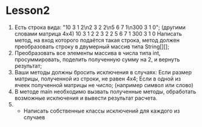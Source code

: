 # Lesson2
 1. Есть строка вида: "10 3 1 2\n2 3 2 2\n5 6 7 1\n300 3 1 0"; (другими словами матрица 4x4)
 10 3 1 2
 2 3 2 2
 5 6 7 1
 300 3 1 0
 Написать метод, на вход которого подаётся такая строка, метод должен преобразовать строку в двумерный массив типа String[][];
 2. Преобразовать все элементы массива в числа типа int, просуммировать, поделить полученную сумму на 2, и вернуть результат;
 3. Ваши методы должны бросить исключения в случаях:
    Если размер матрицы, полученной из строки, не равен 4x4;
    Если в одной из ячеек полученной матрицы не число; (например символ или слово)
 4. В методе main необходимо вызвать полученные методы, обработать возможные исключения и вывести результат расчета.
 5. * Написать собственные классы исключений для каждого из случаев

